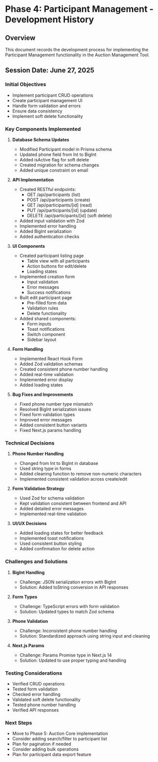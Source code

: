 # Phase 4: Participant Management - Development History

## Overview
This document records the development process for implementing the Participant Management functionality in the Auction Management Tool.

## Session Date: June 27, 2025

### Initial Objectives
- Implement participant CRUD operations
- Create participant management UI
- Handle form validation and errors
- Ensure data consistency
- Implement soft delete functionality

### Key Components Implemented

1. **Database Schema Updates**
   - Modified Participant model in Prisma schema
   - Updated phone field from Int to BigInt
   - Added isActive flag for soft delete
   - Created migration for schema changes
   - Added unique constraint on email

2. **API Implementation**
   - Created RESTful endpoints:
     - GET /api/participants (list)
     - POST /api/participants (create)
     - GET /api/participants/[id] (read)
     - PUT /api/participants/[id] (update)
     - DELETE /api/participants/[id] (soft delete)
   - Added input validation with Zod
   - Implemented error handling
   - Added BigInt serialization
   - Added authentication checks

3. **UI Components**
   - Created participant listing page
     - Table view with all participants
     - Action buttons for edit/delete
     - Loading states
   - Implemented creation form
     - Input validation
     - Error messages
     - Success notifications
   - Built edit participant page
     - Pre-filled form data
     - Validation rules
     - Delete functionality
   - Added shared components:
     - Form inputs
     - Toast notifications
     - Switch component
     - Sidebar layout

4. **Form Handling**
   - Implemented React Hook Form
   - Added Zod validation schemas
   - Created consistent phone number handling
   - Added real-time validation
   - Implemented error display
   - Added loading states

5. **Bug Fixes and Improvements**
   - Fixed phone number type mismatch
   - Resolved BigInt serialization issues
   - Fixed form validation types
   - Improved error messages
   - Added consistent button variants
   - Fixed Next.js params handling

### Technical Decisions

1. **Phone Number Handling**
   - Changed from Int to BigInt in database
   - Used string type in forms
   - Added cleaning function to remove non-numeric characters
   - Implemented consistent validation across create/edit

2. **Form Validation Strategy**
   - Used Zod for schema validation
   - Kept validation consistent between frontend and API
   - Added detailed error messages
   - Implemented real-time validation

3. **UI/UX Decisions**
   - Added loading states for better feedback
   - Implemented toast notifications
   - Used consistent button styling
   - Added confirmation for delete action

### Challenges and Solutions

1. **BigInt Handling**
   - Challenge: JSON serialization errors with BigInt
   - Solution: Added toString conversion in API responses

2. **Form Types**
   - Challenge: TypeScript errors with form validation
   - Solution: Updated types to match Zod schema

3. **Phone Validation**
   - Challenge: Inconsistent phone number handling
   - Solution: Standardized approach using string input and cleaning

4. **Next.js Params**
   - Challenge: Params Promise type in Next.js 14
   - Solution: Updated to use proper typing and handling

### Testing Considerations
- Verified CRUD operations
- Tested form validation
- Checked error handling
- Validated soft delete functionality
- Tested phone number handling
- Verified API responses

### Next Steps
- Move to Phase 5: Auction Core implementation
- Consider adding search/filter to participant list
- Plan for pagination if needed
- Consider adding bulk operations
- Plan for participant data export feature
